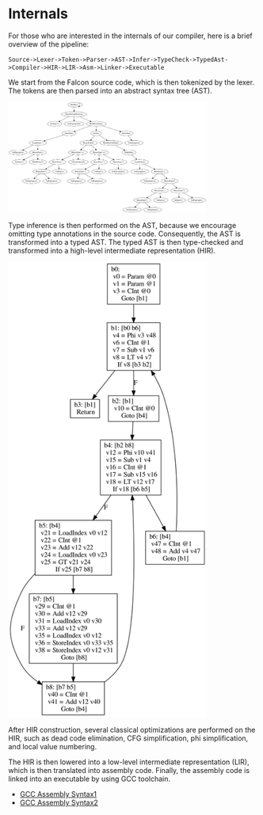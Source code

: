 # Internals

For those who are interested in the internals of our compiler, here is a brief
overview of the pipeline:

```
Source->Lexer->Token->Parser->AST->Infer->TypeCheck->TypedAst->Compiler->HIR->LIR->Asm->Linker->Executable
```

We start from the Falcon source code, which is then tokenized by the lexer. The tokens are then parsed into an abstract syntax tree (AST).

<img src="ast_object.png " width="400">

Type inference is then performed on the AST, because we encourage omitting type annotations in the source code. Consequently, the AST is transformed into a typed AST. The typed AST is then type-checked and transformed into a high-level intermediate representation (HIR).

<img src="ssa_bubbleSort.png " width="400">

After HIR construction, several classical optimizations are performed on the HIR, such as dead code elimination, CFG simplification, phi simplification, and local value numbering.

The HIR is then lowered into a low-level intermediate representation (LIR), which is then translated into assembly code. Finally, the assembly code is linked into an executable by using GCC toolchain.


- [GCC Assembly Syntax1](https://www.felixcloutier.com/documents/gcc-asm.html)
- [GCC Assembly Syntax2](https://ftp.gnu.org/old-gnu/Manuals/gas-2.9.1/html_chapter/as_toc.html)